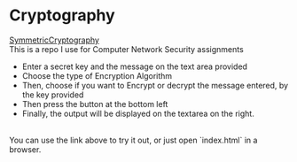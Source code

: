 # Cryptography
[SymmetricCryptography](https://symmetriccrypto.netlify.app)
<br />
This is a repo I use for Computer Network Security assignments
- Enter a secret key and the message on the text area provided
- Choose the type of Encryption Algorithm
- Then, choose if you want to Encrypt or decrypt the message entered, by the key provided
- Then press the button at the bottom left
- Finally, the output will be displayed on the textarea on the right.
<br />
You can use the link above to try it out, or just open `index.html` in a browser.
